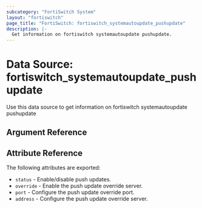 ```yaml
---
subcategory: "FortiSwitch System"
layout: "fortiswitch"
page_title: "FortiSwitch: fortiswitch_systemautoupdate_pushupdate"
description: |-
  Get information on fortiswitch systemautoupdate pushupdate.
---
```


# Data Source: fortiswitch_systemautoupdate_pushupdate
Use this data source to get information on fortiswitch systemautoupdate pushupdate

## Argument Reference



## Attribute Reference

The following attributes are exported:

* `status` - Enable/disable push updates.
* `override` - Enable the push update override server.
* `port` - Configure the push update override port.
* `address` - Configure the push update override server.

